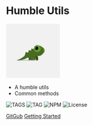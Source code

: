 <!--
 * @Author       : Humility
 * @Date         : 2021-10-25 20:38:47
 * @LastEditTime : 2021-10-30 13:23:17
 * @LastEditors  : Humility
 * @FilePath     : \humble-utils\docs\en-us\_coverpage.md
 * @Description  : cover page
-->

# Humble Utils

![profile](../img/profile.png ':class=profile')

- A humble utils
- Common methods

![TAGS](https://badgen.net/github/tags/forhumility/humble-utils "TAGS")
![TAG](https://badgen.net/github/tag/forhumility/humble-utils "TAG")
![NPM](https://badgen.net/npm/v/express "NPM")
![License](https://badgen.net/github/license/forhumility/humble-utils "License")

[GitGub](https://github.com/forhumility/humble-utils) [Getting Started](/en-us/README)
